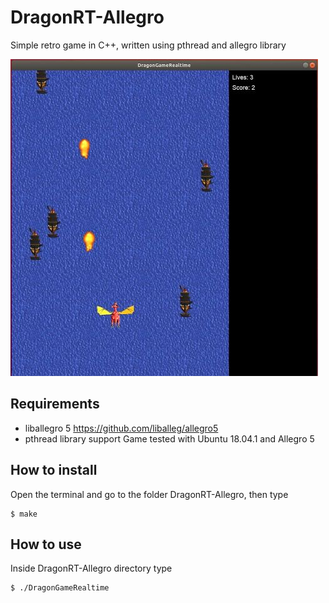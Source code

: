 # DragonRT-Allegro
Simple retro game in C++, written using pthread and allegro library

![dragonRT_example](dragon_game_prev.jpg)

## Requirements

* liballegro 5 https://github.com/liballeg/allegro5
* pthread library support
Game tested with Ubuntu 18.04.1 and Allegro 5

## How to install

Open the terminal and go to the folder DragonRT-Allegro, then type

	$ make
	
## How to use

Inside DragonRT-Allegro directory type
	
	$ ./DragonGameRealtime
